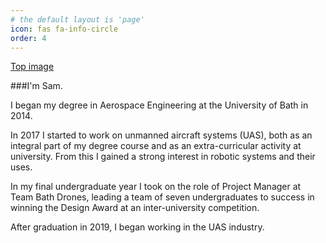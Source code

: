 ```yaml
---
# the default layout is 'page'
icon: fas fa-info-circle
order: 4
---
```


[Top image](/about_me.jpg)

###I'm Sam.

I began my degree in Aerospace Engineering at the University of Bath in 2014. 

In 2017 I started to work on unmanned aircraft systems (UAS), both as an integral part of my degree course and as an extra-curricular activity at university. From this I gained a strong interest in robotic systems and their uses.

In my final undergraduate year I took on the role of Project Manager at Team Bath Drones, leading a team of seven undergraduates to success in winning the Design Award at an inter-university competition.

After graduation in 2019, I began working in the UAS industry.
